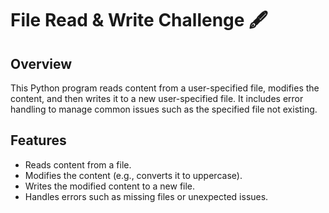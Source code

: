 # File Read & Write Challenge 🖋️

## Overview
This Python program reads content from a user-specified file, modifies the content, and then writes it to a new user-specified file. It includes error handling to manage common issues such as the specified file not existing.

## Features
- Reads content from a file.
- Modifies the content (e.g., converts it to uppercase).
- Writes the modified content to a new file.
- Handles errors such as missing files or unexpected issues.

